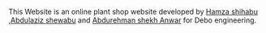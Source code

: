 This Website is an online plant shop website developed by <a href="github.com/hshehabu" target="_blank" >Hamza shihabu</a> ,<a href="github.com/abshwabu" target="_blank" >Abdulaziz shewabu</a> and <a href="github.com/abduredev" target="_blank" >Abdurehman shekh Anwar</a> for Debo engineering.